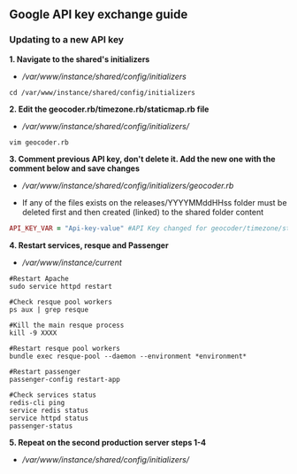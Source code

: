 ## Google API key exchange guide

### Updating to a new API key

**1. Navigate to the shared's initializers**
* _/var/www/instance/shared/config/initializers_

```
cd /var/www/instance/shared/config/initializers
```

**2. Edit the geocoder.rb/timezone.rb/staticmap.rb file**
* _/var/www/instance/shared/config/initializers/_

```
vim geocoder.rb
```

**3. Comment previous API key, don't delete it. Add the new one with the comment below and save changes**
* _/var/www/instance/shared/config/initializers/geocoder.rb_

* If any of the files exists on the releases/YYYYMMddHHss folder must be deleted first and then created (linked) to the shared folder content
 
```ruby
API_KEY_VAR = "Api-key-value" #API Key changed for geocoder/timezone/staticmap on dd Month year by User
```

**4. Restart services, resque and Passenger**
* _/var/www/instance/current_

```
#Restart Apache
sudo service httpd restart

#Check resque pool workers
ps aux | grep resque

#Kill the main resque process
kill -9 XXXX

#Restart resque pool workers
bundle exec resque-pool --daemon --environment *environment*

#Restart passenger
passenger-config restart-app

#Check services status
redis-cli ping
service redis status
service httpd status
passenger-status
```

**5. Repeat on the second production server steps 1-4**
* _/var/www/instance/shared/config/initializers/_
